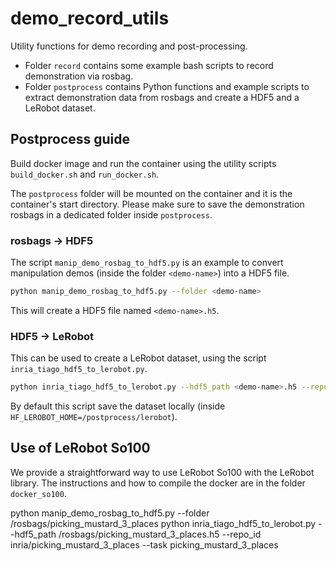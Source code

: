# demo_record_utils

Utility functions for demo recording and post-processing.

- Folder `record` contains some example bash scripts to record demonstration via rosbag.
- Folder `postprocess` contains Python functions and example scripts to extract demonstration data from rosbags and create a HDF5 and a LeRobot dataset.

## Postprocess guide

Build docker image and run the container using the utility scripts `build_docker.sh` and `run_docker.sh`.

The `postprocess` folder will be mounted on the container and it is the container's start directory.
Please make sure to save the demonstration rosbags in a dedicated folder inside `postprocess`.

### rosbags -> HDF5

The script `manip_demo_rosbag_to_hdf5.py` is an example to convert manipulation demos (inside the folder `<demo-name>`) into a HDF5 file.

```bash
python manip_demo_rosbag_to_hdf5.py --folder <demo-name>
```

This will create a HDF5 file named `<demo-name>.h5`.

### HDF5 -> LeRobot

This can be used to create a LeRobot dataset, using the script `inria_tiago_hdf5_to_lerobot.py`.

```bash
python inria_tiago_hdf5_to_lerobot.py --hdf5_path <demo-name>.h5 --repo_id <org>/<dataset-name> --task <task-name>
```

By default this script save the dataset locally (inside `HF_LEROBOT_HOME=/postprocess/lerobot`).

## Use of LeRobot So100
We provide a straightforward way to use LeRobot So100 with the LeRobot library. The instructions and how to compile the docker are in the folder `docker_so100`.

python manip_demo_rosbag_to_hdf5.py --folder /rosbags/picking_mustard_3_places
python inria_tiago_hdf5_to_lerobot.py --hdf5_path /rosbags/picking_mustard_3_places.h5 --repo_id inria/picking_mustard_3_places --task picking_mustard_3_places